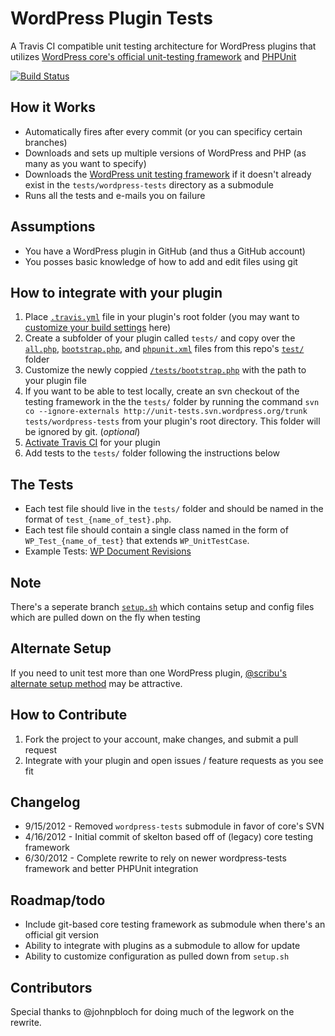 WordPress Plugin Tests
======================

A Travis CI compatible unit testing architecture for WordPress plugins that utilizes [WordPress core's official unit-testing framework](http://unit-tests.trac.wordpress.org/browser/trunk) and [PHPUnit](https://github.com/sebastianbergmann/phpunit/)

[![Build Status](https://secure.travis-ci.org/benbalter/wordpress-plugin-tests.png)](http://travis-ci.org/benbalter/wordpress-plugin-tests)

How it Works
------------
* Automatically fires after every commit (or you can specificy certain branches)
* Downloads and sets up multiple versions of WordPress and PHP (as many as you want to specify)
* Downloads the [WordPress unit testing framework](http://unit-tests.trac.wordpress.org/browser/trunk) if it doesn't already exist in the `tests/wordpress-tests` directory as a submodule
* Runs all the tests and e-mails you on failure

Assumptions
------------
* You have a WordPress plugin in GitHub (and thus a GitHub account)
* You posses basic knowledge of how to add and edit files using git

How to integrate with your plugin
----------------------------------
1. Place [`.travis.yml`](https://github.com/benbalter/wordpress-plugin-tests/blob/master/.travis.yml) file in your plugin's root folder (you may want to [customize your build settings](http://about.travis-ci.org/docs/user/build-configuration/) here)
2. Create a subfolder of your plugin called `tests/` and copy over the [`all.php`](https://github.com/benbalter/wordpress-plugin-tests/blob/master/tests/All.php), [`bootstrap.php`](https://github.com/benbalter/wordpress-plugin-tests/blob/master/tests/bootstrap.php), and [`phpunit.xml`](https://github.com/benbalter/wordpress-plugin-tests/blob/master/tests/phpunit.xml) files from this repo's [`test/`](https://github.com/benbalter/wordpress-plugin-tests/tree/master/tests) folder
3. Customize the newly coppied [`/tests/bootstrap.php`](https://github.com/benbalter/wordpress-plugin-tests/blob/master/tests/bootstrap.php) with the path to your plugin file 
4. If you want to be able to test locally, create an svn checkout of the testing framework in the the `tests/` folder by running the command `svn co --ignore-externals http://unit-tests.svn.wordpress.org/trunk tests/wordpress-tests` from your plugin's root directory. This folder will be ignored by git. (*optional*)
5. [Activate Travis CI](http://travis-ci.org/profile) for your plugin
6. Add tests to the `tests/` folder following the instructions below

The Tests
---------
* Each test file should live in the `tests/` folder and should be named in the format of `test_{name_of_test}.php`.
* Each test file should contain a single class named in the form of `WP_Test_{name_of_test}` that extends `WP_UnitTestCase`. 
* Example Tests: [WP Document Revisions](https://github.com/benbalter/WP-Document-Revisions/tree/master/tests)

Note
----
There's a seperate branch [`setup.sh`](https://github.com/benbalter/wordpress-plugin-tests/tree/setup) which contains setup and config files which are pulled down on the fly when testing

Alternate Setup
---------------
If you need to unit test more than one WordPress plugin, [@scribu's alternate setup method](https://github.com/benbalter/wordpress-plugin-tests/issues/9#issuecomment-8567084) may be attractive.

How to Contribute
-----------------
1. Fork the project to your account, make changes, and submit a pull request
1. Integrate with your plugin and open issues / feature requests as you see fit

Changelog
---------
* 9/15/2012 - Removed `wordpress-tests` submodule in favor of core's SVN
* 4/16/2012 - Initial commit of skelton based off of (legacy) core testing framework
* 6/30/2012 - Complete rewrite to rely on newer wordpress-tests framework and better PHPUnit integration

Roadmap/todo
------------
* Include git-based core testing framework as submodule when there's an official git version
* Ability to integrate with plugins as a submodule to allow for update
* Ability to customize configuration as pulled down from `setup.sh`

Contributors
------------
Special thanks to @johnpbloch for doing much of the legwork on the rewrite.
